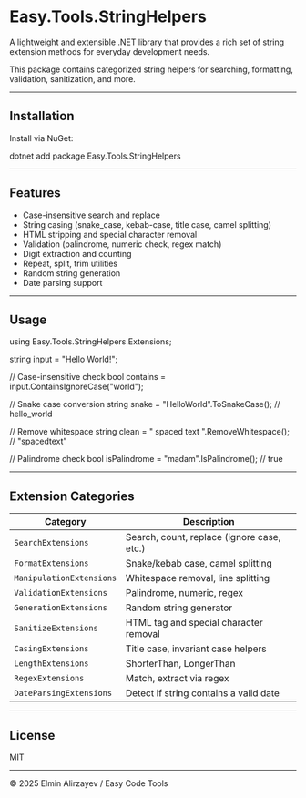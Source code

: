 ﻿# Easy.Tools.StringHelpers

A lightweight and extensible .NET library that provides a rich set of string extension methods for everyday development needs.

This package contains categorized string helpers for searching, formatting, validation, sanitization, and more.

---

## Installation

Install via NuGet:

dotnet add package Easy.Tools.StringHelpers

---

##  Features

-  Case-insensitive search and replace
-  String casing (snake_case, kebab-case, title case, camel splitting)
-  HTML stripping and special character removal
-  Validation (palindrome, numeric check, regex match)
-  Digit extraction and counting
-  Repeat, split, trim utilities
-  Random string generation
-  Date parsing support

---

## Usage


using Easy.Tools.StringHelpers.Extensions;

string input = "Hello World!";

// Case-insensitive check
bool contains = input.ContainsIgnoreCase("world");

// Snake case conversion
string snake = "HelloWorld".ToSnakeCase(); // hello_world

// Remove whitespace
string clean = "  spaced text  ".RemoveWhitespace(); // "spacedtext"

// Palindrome check
bool isPalindrome = "madam".IsPalindrome(); // true


---

## Extension Categories

| Category                 | Description                                |
|--------------------------|--------------------------------------------|
| `SearchExtensions`       | Search, count, replace (ignore case, etc.) |
| `FormatExtensions`       | Snake/kebab case, camel splitting          |
| `ManipulationExtensions` | Whitespace removal, line splitting         |
| `ValidationExtensions`   | Palindrome, numeric, regex                 |
| `GenerationExtensions`   | Random string generator                    |
| `SanitizeExtensions`     | HTML tag and special character removal     |
| `CasingExtensions`       | Title case, invariant case helpers         |
| `LengthExtensions`       | ShorterThan, LongerThan                    |
| `RegexExtensions`        | Match, extract via regex                   |
| `DateParsingExtensions`  | Detect if string contains a valid date     |

---

## License

MIT

---

© 2025 Elmin Alirzayev / Easy Code Tools